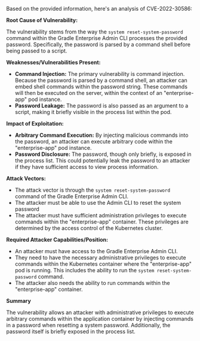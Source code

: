 Based on the provided information, here's an analysis of CVE-2022-30586:

**Root Cause of Vulnerability:**

The vulnerability stems from the way the `system reset-system-password` command within the Gradle Enterprise Admin CLI processes the provided password. Specifically, the password is parsed by a command shell before being passed to a script.

**Weaknesses/Vulnerabilities Present:**

*   **Command Injection:** The primary vulnerability is command injection. Because the password is parsed by a command shell, an attacker can embed shell commands within the password string. These commands will then be executed on the server, within the context of an "enterprise-app" pod instance.
*   **Password Leakage:** The password is also passed as an argument to a script, making it briefly visible in the process list within the pod.

**Impact of Exploitation:**

*   **Arbitrary Command Execution:** By injecting malicious commands into the password, an attacker can execute arbitrary code within the "enterprise-app" pod instance.
*   **Password Disclosure:** The password, though only briefly, is exposed in the process list. This could potentially leak the password to an attacker if they have sufficient access to view process information.

**Attack Vectors:**

*   The attack vector is through the `system reset-system-password` command of the Gradle Enterprise Admin CLI.
*   The attacker must be able to use the Admin CLI to reset the system password
*   The attacker must have sufficient administration privileges to execute commands within the "enterprise-app" container. These privileges are determined by the access control of the Kubernetes cluster.

**Required Attacker Capabilities/Position:**

*   An attacker must have access to the Gradle Enterprise Admin CLI.
*   They need to have the necessary administrative privileges to execute commands within the Kubernetes container where the "enterprise-app" pod is running. This includes the ability to run the `system reset-system-password` command.
*   The attacker also needs the ability to run commands within the "enterprise-app" container.

**Summary**

The vulnerability allows an attacker with administrative privileges to execute arbitrary commands within the application container by injecting commands in a password when resetting a system password. Additionally, the password itself is briefly exposed in the process list.